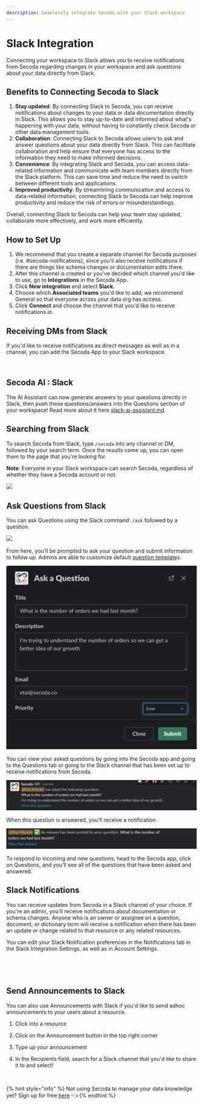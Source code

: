 ```yaml
---
description: Seamlessly integrate Secoda with your Slack workspace
---
```


# Slack Integration

Connecting your workspace to Slack allows you to receive notifications from Secoda regarding changes in your workspace and ask questions about your data directly from Slack.

## Benefits to **Connecting Secoda to Slack** <a href="#h_3a4bfd6458" id="h_3a4bfd6458"></a>

1. **Stay updated**: By connecting Slack to Secoda, you can receive notifications about changes to your data or data documentation directly in Slack. This allows you to stay up-to-date and informed about what's happening with your data, without having to constantly check Secoda or other data management tools.
2. **Collaboration**: Connecting Slack to Secoda allows users to ask and answer questions about your data directly from Slack. This can facilitate collaboration and help ensure that everyone has access to the information they need to make informed decisions.
3. **Convenience**: By integrating Slack and Secoda, you can access data-related information and communicate with team members directly from the Slack platform. This can save time and reduce the need to switch between different tools and applications.
4. **Improved productivity**: By streamlining communication and access to data-related information, connecting Slack to Secoda can help improve productivity and reduce the risk of errors or misunderstandings.

Overall, connecting Slack to Secoda can help your team stay updated, collaborate more effectively, and work more efficiently.

## How to Set Up

1. We recommend that you create a separate channel for Secoda purposes (i.e. #secoda-notifications), since you'll also receive notifications if there are things like schema changes or documentation edits there. &#x20;
2. After this channel is created or you've decided which channel you'd like to use, go to **Integrations** in the Secoda App.&#x20;
3. Click **New integration** and select **Slack**.
4. Choose which **Associated teams** you'd like to add; we recommend General so that everyone across your data org has access.
5. Click **Connect** and choose the channel that you'd like to receive notifications in.&#x20;

## Receiving DMs from Slack

If you'd like to receive notifications as direct messages as well as in a channel, you can add the Secoda App to your Slack workspace.&#x20;

<figure><img src="../../.gitbook/assets/Screenshot 2023-05-18 at 12.24.58 PM.png" alt=""><figcaption></figcaption></figure>

## Secoda AI : Slack

The AI Assistant can now generate answers to your questions directly in Slack, then push these questions/answers into the Questions section of your workspace! Read more about it here [slack-ai-assistant.md](slack-ai-assistant.md "mention").

## Searching from Slack

To search Secoda from Slack, type `/secoda` into any channel or DM, followed by your search term. Once the results come up, you can open them to the page that you're looking for.&#x20;

**Note**: Everyone in your Slack workspace can search Secoda, regardless of whether they have a Secoda account or not.

![](<../../.gitbook/assets/askslack (1) (1) (1).gif>)

## Ask Questions from Slack

You can ask Questions using the Slack command: `/ask` followed by a question.&#x20;

![](<../../.gitbook/assets/Screen Shot 2022-04-09 at 2.08.29 PM (1) (1) (1) (1) (1) (1) (1).png>)

From here, you'll be prompted to ask your question and submit information to follow up. Admins are able to customize default [question template](../../features/ask-questions-in-secoda/templates.md)s.

![](<../../.gitbook/assets/Screen Shot 2022-04-09 at 2.09.20 PM.png>)

You can view your asked questions by going into the Secoda app and going to the Questions tab or going to the Slack channel that has been set up to receive notifications from Secoda.&#x20;

![](<../../.gitbook/assets/Screen Shot 2022-04-09 at 2.09.34 PM.png>)

When this question is answered, you'll receive a notification.&#x20;

![](<../../.gitbook/assets/Screen Shot 2022-04-09 at 2.10.05 PM (1).png>)

To respond to incoming and new questions, head to the Secoda app, click on Questions, and you’ll see all of the questions that have been asked and answered.

## Slack Notifications

You can receive updates from Secoda in a Slack channel of your choice. If you're an admin, you'll receive notifications about documentation or schema changes. Anyone who is an owner or assignee on a question, document, or dictionary term will receive a notification when there has been an update or change related to that resource or any related resources.&#x20;

You can edit your Slack Notification preferences in the Notifications tab in the Slack Integration Settings, as well as in Account Settings.

<figure><img src="../../.gitbook/assets/Screenshot 2023-06-12 at 4.55.37 PM.png" alt=""><figcaption></figcaption></figure>

<figure><img src="../../.gitbook/assets/Screenshot 2023-05-15 at 3.29.38 PM.png" alt=""><figcaption></figcaption></figure>

## Send Announcements to Slack

You can also use Announcements with Slack if you'd like to send adhoc announcements to your users about a resource.

1. Click into a resource
2. Click on the Announcement button in the top right corner
3. Type up your announcement
4.  In the Recipients field, search for a Slack channel that you'd like to share it to and select!

    <figure><img src="../../.gitbook/assets/Kapture 2023-05-16 at 16.28.49.gif" alt=""><figcaption></figcaption></figure>



{% hint style="info" %}
Not using Secoda to manage your data knowledge yet? Sign up for free [here](https://app.secoda.co) 👈
{% endhint %}
